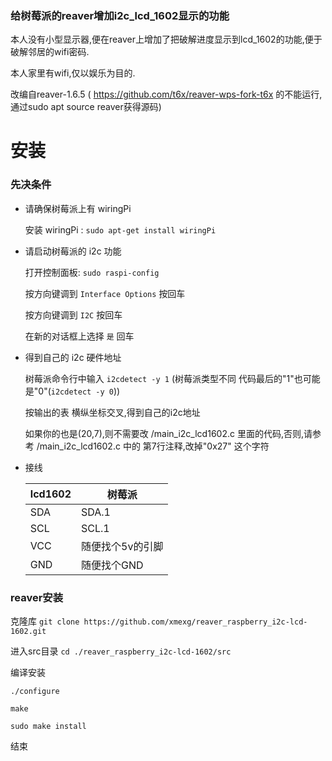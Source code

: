 ### 给树莓派的reaver增加i2c_lcd_1602显示的功能 ###

本人没有小型显示器,便在reaver上增加了把破解进度显示到lcd_1602的功能,便于破解邻居的wifi密码.

本人家里有wifi,仅以娱乐为目的.

改编自reaver-1.6.5 ( https://github.com/t6x/reaver-wps-fork-t6x 的不能运行,通过sudo apt source reaver获得源码)

# 安装

### 先决条件 ###

 - 请确保树莓派上有 wiringPi 

   安装 wiringPi : `sudo apt-get install wiringPi`
   
 - 请启动树莓派的 i2c 功能
   
   打开控制面板: `sudo raspi-config`
   
   按方向键调到 `Interface Options` 按回车
   
   按方向键调到 `I2C` 按回车
   
   在新的对话框上选择 `是` 回车
   
 - 得到自己的 i2c 硬件地址
   
   树莓派命令行中输入 `i2cdetect -y 1` (树莓派类型不同 代码最后的"1"也可能是"0"(`i2cdetect -y 0`))
   
   按输出的表 横纵坐标交叉,得到自己的i2c地址
   
   如果你的也是(20,7),则不需要改 /main_i2c_lcd1602.c 里面的代码,否则,请参考 /main_i2c_lcd1602.c 中的 第7行注释,改掉"0x27" 这个字符
   
 - 接线
   
   | lcd1602 | 树莓派 |
   | --- | --- |
   | SDA | SDA.1 |
   | SCL | SCL.1 |
   | VCC | 随便找个5v的引脚 |
   | GND | 随便找个GND |
   
### reaver安装 ###
    
   克隆库 `git clone https://github.com/xmexg/reaver_raspberry_i2c-lcd-1602.git`
   
   进入src目录 `cd ./reaver_raspberry_i2c-lcd-1602/src`
   
   编译安装
   
   `./configure`
   
   `make`
   
   `sudo make install`
   
   结束
   
